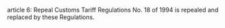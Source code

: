 article 6: Repeal
Customs Tariff Regulations No. 18 of 1994 is repealed and replaced by these Regulations. 
<ul>
</ul>
